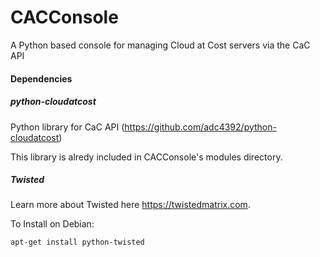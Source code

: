 # CACConsole
A Python based console for managing Cloud at Cost servers via the CaC API

#### Dependencies

##### python-cloudatcost
Python library for CaC API (https://github.com/adc4392/python-cloudatcost)

This library is alredy included in CACConsole's modules directory.


##### Twisted
Learn more about Twisted here https://twistedmatrix.com.

To Install on Debian:

`apt-get install python-twisted`
